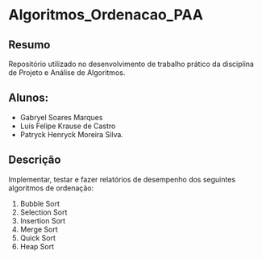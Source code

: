 # Algoritmos_Ordenacao_PAA
## Resumo
Repositório utilizado no desenvolvimento de trabalho prático da disciplina de Projeto e Análise de Algoritmos. 


## Alunos: 
- Gabryel Soares Marques
- Luís Felipe Krause de Castro
- Patryck Henryck Moreira Silva.

## Descrição
Implementar, testar e fazer relatórios de desempenho dos seguintes algoritmos de ordenação: 
1. Bubble Sort
2. Selection Sort
3. Insertion Sort
4. Merge Sort
5. Quick Sort
6. Heap Sort
